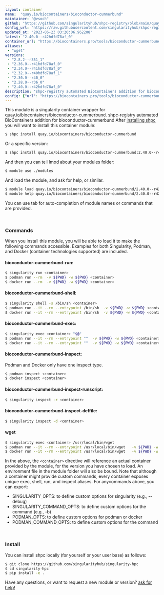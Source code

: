 ```yaml
---
layout: container
name:  "quay.io/biocontainers/bioconductor-cummerbund"
maintainer: "@vsoch"
github: "https://github.com/singularityhub/shpc-registry/blob/main/quay.io/biocontainers/bioconductor-cummerbund/container.yaml"
config_url: "https://raw.githubusercontent.com/singularityhub/shpc-registry/main/quay.io/biocontainers/bioconductor-cummerbund/container.yaml"
updated_at: "2023-06-23 03:20:06.962208"
latest: "2.40.0--r42hdfd78af_0"
container_url: "https://biocontainers.pro/tools/bioconductor-cummerbund"
aliases:
 - "wget"
versions:
 - "2.8.2--r351_1"
 - "2.36.0--r41hdfd78af_0"
 - "2.34.0--r41hdfd78af_0"
 - "2.32.0--r40hdfd78af_1"
 - "2.30.0--r40_0"
 - "2.28.0--r36_0"
 - "2.40.0--r42hdfd78af_0"
description: "shpc-registry automated BioContainers addition for bioconductor-cummerbund"
config: {"url": "https://biocontainers.pro/tools/bioconductor-cummerbund", "maintainer": "@vsoch", "description": "shpc-registry automated BioContainers addition for bioconductor-cummerbund", "latest": {"2.40.0--r42hdfd78af_0": "sha256:c3178b2112fe1ec353a1d3cbf4ef8ab2c186f286d72197839e3d41f0d759acb8"}, "tags": {"2.8.2--r351_1": "sha256:781a7009f2aba73ebef94e74855f6b02cec59e263e26635bb2ffd7eb5d0dce77", "2.36.0--r41hdfd78af_0": "sha256:53af8aff39f4fc24aea92bbb105a8f0a37361b617c1cfc5ca9e4f093aa8bac25", "2.34.0--r41hdfd78af_0": "sha256:57a2c9b3db144c29a1be7fb5a09f2e8afe9780cede99f69582054ed78ce15b3d", "2.32.0--r40hdfd78af_1": "sha256:0bb80bab5e93fd9f2cf3c8eaf9d87ba353a5b2b25a7320325526a31808c6c820", "2.30.0--r40_0": "sha256:9a1430d93617a914133a61f6d3cc1a6742c0edc66fcf2d5a18835a1cb27025f1", "2.28.0--r36_0": "sha256:d6ebc3d04dd64f975470f27f53d641cd36198d7d20d88ba782ce70e416d2665a", "2.40.0--r42hdfd78af_0": "sha256:c3178b2112fe1ec353a1d3cbf4ef8ab2c186f286d72197839e3d41f0d759acb8"}, "docker": "quay.io/biocontainers/bioconductor-cummerbund", "aliases": {"wget": "/usr/local/bin/wget"}}
---
```


This module is a singularity container wrapper for quay.io/biocontainers/bioconductor-cummerbund.
shpc-registry automated BioContainers addition for bioconductor-cummerbund
After [installing shpc](#install) you will want to install this container module:


```bash
$ shpc install quay.io/biocontainers/bioconductor-cummerbund
```

Or a specific version:

```bash
$ shpc install quay.io/biocontainers/bioconductor-cummerbund:2.40.0--r42hdfd78af_0
```

And then you can tell lmod about your modules folder:

```bash
$ module use ./modules
```

And load the module, and ask for help, or similar.

```bash
$ module load quay.io/biocontainers/bioconductor-cummerbund/2.40.0--r42hdfd78af_0
$ module help quay.io/biocontainers/bioconductor-cummerbund/2.40.0--r42hdfd78af_0
```

You can use tab for auto-completion of module names or commands that are provided.

<br>

### Commands

When you install this module, you will be able to load it to make the following commands accessible.
Examples for both Singularity, Podman, and Docker (container technologies supported) are included.

#### bioconductor-cummerbund-run:

```bash
$ singularity run <container>
$ podman run --rm  -v ${PWD} -w ${PWD} <container>
$ docker run --rm  -v ${PWD} -w ${PWD} <container>
```

#### bioconductor-cummerbund-shell:

```bash
$ singularity shell -s /bin/sh <container>
$ podman run --it --rm --entrypoint /bin/sh  -v ${PWD} -w ${PWD} <container>
$ docker run --it --rm --entrypoint /bin/sh  -v ${PWD} -w ${PWD} <container>
```

#### bioconductor-cummerbund-exec:

```bash
$ singularity exec <container> "$@"
$ podman run --it --rm --entrypoint ""  -v ${PWD} -w ${PWD} <container> "$@"
$ docker run --it --rm --entrypoint ""  -v ${PWD} -w ${PWD} <container> "$@"
```

#### bioconductor-cummerbund-inspect:

Podman and Docker only have one inspect type.

```bash
$ podman inspect <container>
$ docker inspect <container>
```

#### bioconductor-cummerbund-inspect-runscript:

```bash
$ singularity inspect -r <container>
```

#### bioconductor-cummerbund-inspect-deffile:

```bash
$ singularity inspect -d <container>
```


#### wget

```bash
$ singularity exec <container> /usr/local/bin/wget
$ podman run --it --rm --entrypoint /usr/local/bin/wget   -v ${PWD} -w ${PWD} <container> -c " $@"
$ docker run --it --rm --entrypoint /usr/local/bin/wget   -v ${PWD} -w ${PWD} <container> -c " $@"
```



In the above, the `<container>` directive will reference an actual container provided
by the module, for the version you have chosen to load. An environment file in the
module folder will also be bound. Note that although a container
might provide custom commands, every container exposes unique exec, shell, run, and
inspect aliases. For anycommands above, you can export:

 - SINGULARITY_OPTS: to define custom options for singularity (e.g., --debug)
 - SINGULARITY_COMMAND_OPTS: to define custom options for the command (e.g., -b)
 - PODMAN_OPTS: to define custom options for podman or docker
 - PODMAN_COMMAND_OPTS: to define custom options for the command

<br>

### Install

You can install shpc locally (for yourself or your user base) as follows:

```bash
$ git clone https://github.com/singularityhub/singularity-hpc
$ cd singularity-hpc
$ pip install -e .
```

Have any questions, or want to request a new module or version? [ask for help!](https://github.com/singularityhub/singularity-hpc/issues)